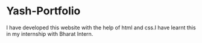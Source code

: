 # Yash-Portfolio
I have developed this website with the help of html and css.I have learnt this in my internship with Bharat Intern. 
